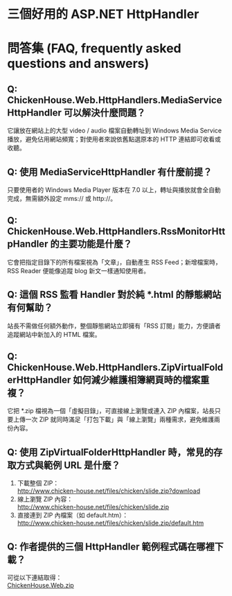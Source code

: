 # 三個好用的 ASP.NET HttpHandler

# 問答集 (FAQ, frequently asked questions and answers)

## Q: ChickenHouse.Web.HttpHandlers.MediaServiceHttpHandler 可以解決什麼問題？
它讓放在網站上的大型 video / audio 檔案自動轉址到 Windows Media Service 播放，避免佔用網站頻寬；對使用者來說依舊點選原本的 HTTP 連結即可收看或收聽。

## Q: 使用 MediaServiceHttpHandler 有什麼前提？
只要使用者的 Windows Media Player 版本在 7.0 以上，轉址與播放就會全自動完成，無需額外設定 mms:// 或 http://。

## Q: ChickenHouse.Web.HttpHandlers.RssMonitorHttpHandler 的主要功能是什麼？
它會把指定目錄下的所有檔案視為「文章」，自動產生 RSS Feed；新增檔案時，RSS Reader 便能像追蹤 blog 新文一樣通知使用者。

## Q: 這個 RSS 監看 Handler 對於純 *.html 的靜態網站有何幫助？
站長不需做任何額外動作，整個靜態網站立即擁有「RSS 訂閱」能力，方便讀者追蹤網站中新加入的 HTML 檔案。

## Q: ChickenHouse.Web.HttpHandlers.ZipVirtualFolderHttpHandler 如何減少維護相簿網頁時的檔案重複？
它把 *.zip 檔視為一個「虛擬目錄」，可直接線上瀏覽或連入 ZIP 內檔案，站長只要上傳一次 ZIP 就同時滿足「打包下載」與「線上瀏覽」兩種需求，避免維護兩份內容。

## Q: 使用 ZipVirtualFolderHttpHandler 時，常見的存取方式與範例 URL 是什麼？
1. 下載整個 ZIP：  
   http://www.chicken-house.net/files/chicken/slide.zip?download  
2. 線上瀏覽 ZIP 內容：  
   http://www.chicken-house.net/files/chicken/slide.zip  
3. 直接連到 ZIP 內檔案（如 default.htm）：  
   http://www.chicken-house.net/files/chicken/slide.zip/default.htm  

## Q: 作者提供的三個 HttpHandler 範例程式碼在哪裡下載？
可從以下連結取得：  
[ChickenHouse.Web.zip](/wp-content/be-files/ChickenHouse.Web.zip)